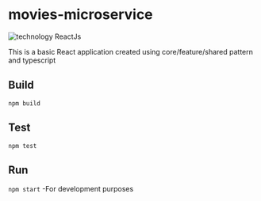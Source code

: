 # movies-microservice
![technology ReactJs](https://img.shields.io/badge/technology-react-blue.svg)

This is a basic React application created using core/feature/shared pattern and typescript 


## Build

`npm build`

## Test

`npm test`

## Run

`npm start` -For development purposes
